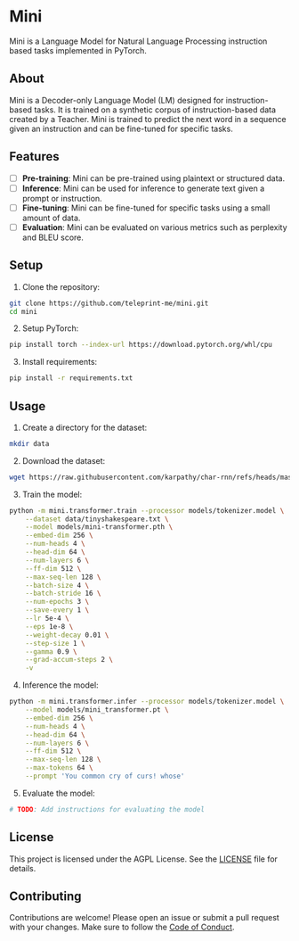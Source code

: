 # Mini

Mini is a Language Model for Natural Language Processing instruction based tasks implemented in PyTorch.

## About

Mini is a Decoder-only Language Model (LM) designed for instruction-based tasks. It is trained on a synthetic corpus of instruction-based data created by a Teacher. Mini is trained to predict the next word in a sequence given an instruction and can be fine-tuned for specific tasks.

## Features

- [ ] **Pre-training**: Mini can be pre-trained using plaintext or structured data.
- [ ] **Inference**: Mini can be used for inference to generate text given a prompt or instruction.
- [ ] **Fine-tuning**: Mini can be fine-tuned for specific tasks using a small amount of data.
- [ ] **Evaluation**: Mini can be evaluated on various metrics such as perplexity and BLEU score.

## Setup

1. Clone the repository:

```sh
git clone https://github.com/teleprint-me/mini.git
cd mini
```

2. Setup PyTorch:

```sh
pip install torch --index-url https://download.pytorch.org/whl/cpu
```

3. Install requirements:

```sh
pip install -r requirements.txt
```

## Usage

1. Create a directory for the dataset:

```sh
mkdir data
```

2. Download the dataset:

```sh
wget https://raw.githubusercontent.com/karpathy/char-rnn/refs/heads/master/data/tinyshakespeare/input.txt -O data/tinyshakespeare.txt
```

3. Train the model:

```sh
python -m mini.transformer.train --processor models/tokenizer.model \
    --dataset data/tinyshakespeare.txt \
    --model models/mini-transformer.pth \
    --embed-dim 256 \
    --num-heads 4 \
    --head-dim 64 \
    --num-layers 6 \
    --ff-dim 512 \
    --max-seq-len 128 \
    --batch-size 4 \
    --batch-stride 16 \
    --num-epochs 3 \
    --save-every 1 \
    --lr 5e-4 \
    --eps 1e-8 \
    --weight-decay 0.01 \
    --step-size 1 \
    --gamma 0.9 \
    --grad-accum-steps 2 \
    -v
```

4. Inference the model:

```sh
python -m mini.transformer.infer --processor models/tokenizer.model \
    --model models/mini_transformer.pt \
    --embed-dim 256 \
    --num-heads 4 \
    --head-dim 64 \
    --num-layers 6 \
    --ff-dim 512 \
    --max-seq-len 128 \
    --max-tokens 64 \
    --prompt 'You common cry of curs! whose'
```

5. Evaluate the model:

```sh
# TODO: Add instructions for evaluating the model
```

## License

This project is licensed under the AGPL License. See the [LICENSE](LICENSE) file for details.

## Contributing

Contributions are welcome! Please open an issue or submit a pull request with your changes. Make sure to follow the [Code of Conduct](CODE_OF_CONDUCT.md). 
